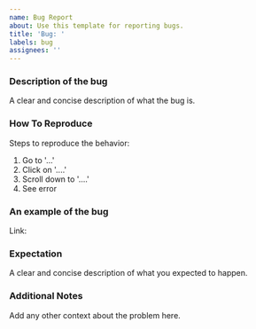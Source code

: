 ```yaml
---
name: Bug Report
about: Use this template for reporting bugs.
title: 'Bug: '
labels: bug
assignees: ''
---
```


### Description of the bug

A clear and concise description of what the bug is.

### How To Reproduce

Steps to reproduce the behavior:

1. Go to '...'
2. Click on '....'
3. Scroll down to '....'
4. See error

### An example of the bug

<!--
  A zip file or github repo with the failure is the best,
  but if it's a simple failure which requires just a spec file,
  then please use one of the preconfigured templates:
  - codesandbox: https://codesandbox.io/p/sandbox/github/help-me-mom/ng-mocks-sandbox/tree/master/?file=/src/test.spec.ts
  - stackblitz: https://stackblitz.com/github/help-me-mom/ng-mocks-sandbox?file=src/test.spec.ts
-->

Link:

### Expectation

A clear and concise description of what you expected to happen.

### Additional Notes

Add any other context about the problem here.
